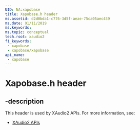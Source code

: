 ```yaml
---
UID: NA:xapobase
title: Xapobase.h header
ms.assetid: d2d0bda1-c776-3d5f-aeae-75ca05aec439
ms.date: 01/11/2019
ms.keywords: 
ms.topic: conceptual
tech.root: xaudio2
f1_keywords:
 - xapobase
 - xapobase/xapobase
api_name:
 - xapobase
---
```


# Xapobase.h header


## -description

This header is used by XAudio2 APIs. For more information, see:

- [XAudio2 APIs](../_xaudio2/index.md)

